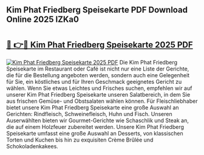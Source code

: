 ## Kim Phat Friedberg Speisekarte PDF Download Online 2025 lZKa0

# <h2><a href="http://gc97eoo.nevu.top/?p=Kim+Phat+Friedberg+Speisekarte">🔗 👉🔴 Kim Phat Friedberg Speisekarte 2025 PDF</a></h2>

[![Kim Phat Friedberg Speisekarte 2025 PDF](https://i.imgur.com/dBaPXMq.png)](http://gc97eoo.nevu.top/?p=Kim+Phat+Friedberg+Speisekarte)
Die Kim Phat Friedberg Speisekarte im Restaurant oder Café ist nicht nur eine Liste der Gerichte, die für die Bestellung angeboten werden, sondern auch eine Gelegenheit für Sie, ein köstliches und für Ihren Geschmack geeignetes Gericht zu wählen. Wenn Sie etwas Leichtes und Frisches suchen, empfehlen wir auf unserer Kim Phat Friedberg Speisekarte unseren Salatbereich, in dem Sie aus frischen Gemüse- und Obstsalaten wählen können. Für Fleischliebhaber bietet unsere Kim Phat Friedberg Speisekarte eine große Auswahl an Gerichten: Rindfleisch, Schweinefleisch, Huhn und Fisch. Unseren Auserwählten bieten wir Gourmet-Gerichte wie Schaschlik und Steak an, die auf einem Holzfeuer zubereitet werden. Unsere Kim Phat Friedberg Speisekarte umfasst eine große Auswahl an Desserts, von klassischen Torten und Kuchen bis hin zu exquisiten Crème Brûlée und Schokoladenkakees.
